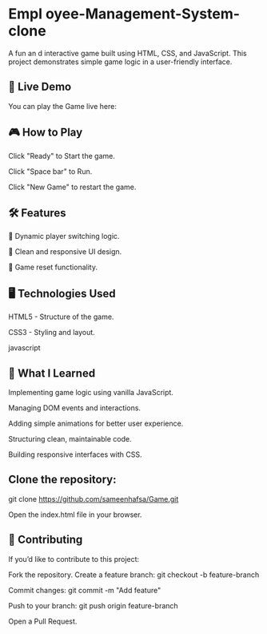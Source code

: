 # Empl oyee-Management-System-clone  
A fun an d interactive game built using HTML, CSS, and JavaScript. This project demonstrates simple game logic in a user-friendly interface.

🚀 Live Demo
--
You can play the Game live here: 


🎮 How to Play
--
Click "Ready" to Start the game.

Click "Space bar" to Run.

Click "New Game" to restart the game.


🛠️ Features
-
🔄 Dynamic player switching logic.

📱 Clean and responsive UI design.

🔄 Game reset functionality.

🖥️ Technologies Used
-
HTML5 - Structure of the game.

CSS3 - Styling and layout.

javascript

🌟 What I Learned
-
Implementing game logic using vanilla JavaScript.

Managing DOM events and interactions.

Adding simple animations for better user experience.

Structuring clean, maintainable code.

Building responsive interfaces with CSS.


Clone the repository:
-

git clone https://github.com/sameenhafsa/Game.git

Open the index.html file in your browser.

🤝 Contributing
-
If you’d like to contribute to this project:

Fork the repository.
Create a feature branch: git checkout -b feature-branch

Commit changes: git commit -m "Add feature"

Push to your branch: git push origin feature-branch

Open a Pull Request.
